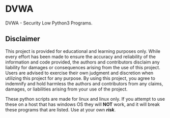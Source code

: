 # DVWA
DVWA - Security Low Python3 Programs.

## Disclaimer

This project is provided for educational and learning purposes only. While every effort has been made to ensure the accuracy and reliability of the information and code provided, the authors and contributors disclaim any liability for damages or consequences arising from the use of this project. Users are advised to exercise their own judgment and discretion when utilizing this project for any purpose. By using this project, you agree to indemnify and hold harmless the authors and contributors from any claims, damages, or liabilities arising from your use of the project. 


These python scripts are made for linux and linux only. If you attempt to use these on a host that has windows OS they will **NOT** work, and it will break these programs that are listed.
Use at your own _**risk**_.
